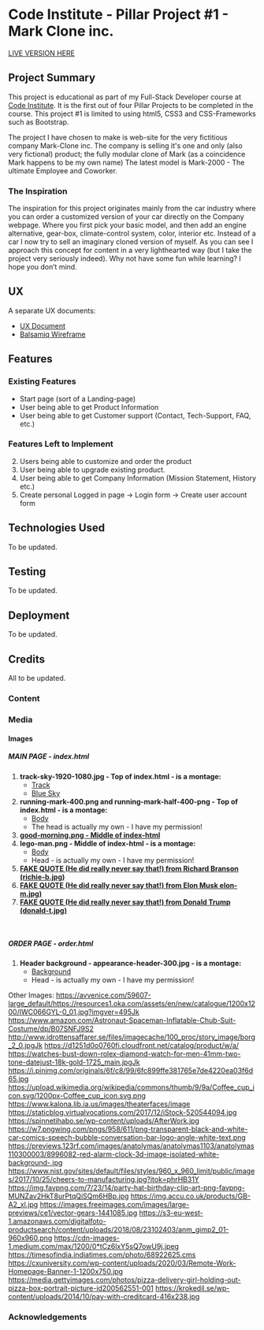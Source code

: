 # Code Institute - Pillar Project #1 - Mark Clone inc.

<a href="https://ifooledme.github.io/Code-Institute-Pillar-Project-1-MarkClone/index.html" target="_blank">LIVE VERSION HERE</a>

## Project Summary
This project is educational as part of my Full-Stack Developer course at <a href="https://codeinstitute.net/" target="_blank">Code Institute</a>. It is the first out of four Pillar Projects to be completed in the course. This project #1 is limited to using html5, CSS3 and CSS-Frameworks such as Bootstrap. 

The project I have chosen to make is web-site for the very fictitious company Mark-Clone inc. The company is selling it's one and only (also very fictional) product; the fully modular clone of Mark (as a coincidence Mark happens to be my own name) The latest model is Mark-2000 - The ultimate Employee and Coworker.

### The Inspiration
The inspiration for this project originates mainly from the car industry where you can order a customized version of your car directly on the Company webpage. Where you first pick your basic model, and then add an engine alternative, gear-box, climate-control system, color, interior etc. Instead of a car I now try to sell an imaginary cloned version of myself. As you can see I approach this concept for content in a very lighthearted way (but I take the project very seriously indeed). Why not have some fun while learning? I hope you don’t mind.

## UX
A separate UX documents:
- <a href="https://docs.google.com/document/d/1Tv6K4m3_PAv1evZ73_yp70ldKjT6pGyBuW-FpnC2L-M/edit#" target="_blank">UX Document</a>
- <a href="https://balsamiq.cloud/ssxq8o8/prnxiwt/r2278" target="_blank">Balsamiq Wireframe</a>

## Features

### Existing Features
- Start page (sort of a Landing-page)
- User being able to get Product Information
- User being able to get Customer support (Contact, Tech-Support, FAQ, etc.) 

### Features Left to Implement
2. Users being able to customize and order the product
3. User being able to upgrade existing product. 
4. User being able to get Company Information (Mission Statement, History etc.)
5. Create personal Logged in page -> Login form -> Create user account form

## Technologies Used
To be updated.

## Testing
To be updated.

## Deployment
To be updated.

## Credits
All to be updated.

### Content

### Media

#### Images

##### MAIN PAGE - index.html

1. <strong>track-sky-1920-1080.jpg - Top of index.html - is a montage:</strong>
   - <a href="https://www.jakpost.travel/wimages/large/120-1206366_running-track-track-and-field-background.jpg" target="_blank">Track</a>
   - <a href="https://i2.wp.com/ouriac.ca/wp-content/uploads/2019/06/clear-blue-sky.jpeg?resize=500%2C281&ssl=1" target="_blank">Blue Sky</a>
2. <strong>running-mark-400.png and running-mark-half-400-png - Top of index.html - is a montage:</strong>
   - <a href="https://www.pngfuel.com/free-png/ncikf" target="_blank">Body</a>
   - The head is actually my own - I have my permission!
3. <strong><a href="https://www.coffeeandhealth.org/wp-content/uploads/2011/02/4511108-coffee-cup-wallpapers.jpg" target="_blank">good-morning.png - Middle of index-html</a></strong>
4. <strong>lego-man.png - Middle of index-html - is a montage:</strong>
   - <a href="https://www.amazon.com/Crank-Dynamo-Flash-Stands-Colors/dp/B002FU5NQ4" target="_blank">Body</a>
   - Head - is actually my own - I have my permission!
5. <strong><a href="https://image-cdn.hypb.st/https%3A%2F%2Fhypebeast.com%2Fimage%2F2018%2F05%2Frichard-branson-virgin-galactic-to-travel-to-space-in-months-1.jpg?q=90&w=1400&cbr=1&fit=max" target="_blank">
   FAKE QUOTE (He did really never say that!) from Richard Branson (richie-b.jpg)</a></strong>
6. <strong><a href="https://www.mercurynews.com/wp-content/uploads/2019/09/AFP_1EN3YK.jpg?w=918" target="_blank">
   FAKE QUOTE (He did really never say that!) from Elon Musk elon-m.jpg)</a></strong>
7. <strong><a href="https://pmcdeadline2.files.wordpress.com/2019/10/shutterstock_editorial_10434333bm.jpg?crop=0px%2C0px%2C2903px%2C1627px&resize=681%2C383" target="_blank">
   FAKE QUOTE (He did really never say that!) from Donald Trump (donald-t.jpg)</a></strong>
  <br>

  ##### ORDER PAGE - order.html

1. <strong>Header background - appearance-header-300.jpg - is a montage:</strong>
   - <a href="https://www.tailormadefragrance.com/media/wysiwyg/xBLOG_TMF_Dicembre2-04.jpg.pagespeed.ic.dc2iajGSjo.webp" target="_blank">Background</a>
   - Head - is actually my own - I have my permission!

  Other Images:
https://avvenice.com/59607-large_default/https://resources1.oka.com/assets/en/new/catalogue/1200x1200/IWC066GYL-0_01.jpg?imgver=495Jk
https://www.amazon.com/Astronaut-Spaceman-Inflatable-Chub-Suit-Costume/dp/B07SNFJ9S2
http://www.idrottensaffarer.se/files/imagecache/100_proc/story_image/borg_2_0.jpgJk
https://d1251d0o0760fi.cloudfront.net/catalog/product/w/a/
https://watches-bust-down-rolex-diamond-watch-for-men-41mm-two-tone-datejust-18k-gold-1725_main.jpgJk
https://i.pinimg.com/originals/6f/c8/99/6fc899ffe381765e7de4220ea03f6d65.jpg
https://upload.wikimedia.org/wikipedia/commons/thumb/9/9a/Coffee_cup_icon.svg/1200px-Coffee_cup_icon.svg.png
https://www.kalona.lib.ia.us/images/theaterfaces/image
https://staticblog.virtualvocations.com/2017/12/iStock-520544094.jpg
https://spinnetihabo.se/wp-content/uploads/AfterWork.jpg
https://w7.pngwing.com/pngs/958/611/png-transparent-black-and-white-car-comics-speech-bubble-conversation-bar-logo-angle-white-text.png
https://previews.123rf.com/images/anatolymas/anatolymas1103/anatolymas110300003/8996082-red-alarm-clock-3d-image-isolated-white-background-.jpg
https://www.nist.gov/sites/default/files/styles/960_x_960_limit/public/images/2017/10/25/cheers-to-manufacturing.jpg?itok=phrHB31Y
https://img.favpng.com/7/23/14/party-hat-birthday-clip-art-png-favpng-MUNZav2HkT8urPtqQiSQm6HBp.jpg
https://img.accu.co.uk/products/GB-A2_xl.jpg
https://images.freeimages.com/images/large-previews/ce1/vector-gears-1441085.jpg
https://s3-eu-west-1.amazonaws.com/digitalfoto-productsearch/content/uploads/2018/08/23102403/anm_gimp2_01-960x960.png
https://cdn-images-1.medium.com/max/1200/0*tCz6lxY5sQ7owU9j.jpeg
https://timesofindia.indiatimes.com/photo/68922625.cms
https://cxuniversity.com/wp-content/uploads/2020/03/Remote-Work-Homepage-Banner-1-1200x750.jpg
https://media.gettyimages.com/photos/pizza-delivery-girl-holding-out-pizza-box-portrait-picture-id200562551-001
https://krokedil.se/wp-content/uploads/2014/10/pay-with-creditcard-416x238.jpg

### Acknowledgements
